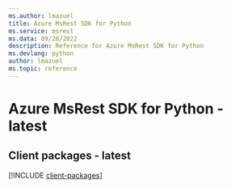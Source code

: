 ```yaml
---
ms.author: lmazuel
title: Azure MsRest SDK for Python
ms.service: msrest
ms.data: 09/28/2022
description: Reference for Azure MsRest SDK for Python
ms.devlang: python
author: lmazuel
ms.topic: reference
---
```

# Azure MsRest SDK for Python - latest

## Client packages - latest
[!INCLUDE [client-packages](msrest-client-index.md)]